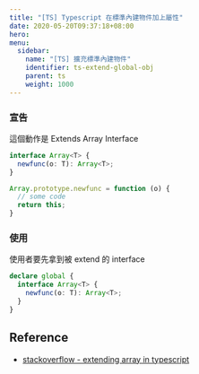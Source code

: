 ```yaml
---
title: "[TS] Typescript 在標準內建物件加上屬性"
date: 2020-05-20T09:37:18+08:00
hero: 
menu:
  sidebar:
    name: "[TS] 擴充標準內建物件"
    identifier: ts-extend-global-obj
    parent: ts
    weight: 1000
---
```

### 宣告
這個動作是 Extends Array Interface
```ts
interface Array<T> {
  newfunc(o: T): Array<T>;
}

Array.prototype.newfunc = function (o) {
  // some code 
  return this;
}
```
### 使用
使用者要先拿到被 extend 的 interface
```ts
declare global {
  interface Array<T> {
    newfunc(o: T): Array<T>;
  }
}
```
## Reference
- [stackoverflow - extending array in typescript](https://stackoverflow.com/questions/12802383/extending-array-in-typescript)